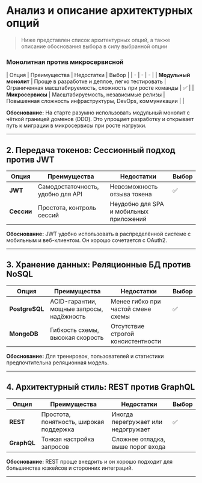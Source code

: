 # Анализ и описание архитектурных опций 

> Ниже представлен список архитектурных опций, а также описание обоснования выбора в силу выбранной опции

### Mонолитная против микросервисной
| Опция               | Преимущества                                                | Недостатки                                                    | Выбор |
| - | - | - |
| **Модульный монолит** | Проще в разработке и деплое, легко тестировать              | Ограниченная масштабируемость, сложность при росте команды     | ✅    |
| **Микросервисы**     | Масштабируемость, независимые релизы                        | Повышенная сложность инфраструктуры, DevOps, коммуникации       |       |

**Обоснование:** На старте разумно использовать модульный монолит с чёткой границей доменов (DDD). Это упрощает разработку и открывает путь к миграции в микросервисы при росте нагрузки.

---

## 2. Передача токенов: Сессионный подход против JWT

| Опция     | Преимущества                            | Недостатки                              | Выбор |
|-----------|-----------------------------------------|-----------------------------------------|-------|
| **JWT**   | Самодостаточность, удобно для API       | Невозможность отзыва токена             | ✅    |
| **Сессии**| Простота, контроль сессий               | Неудобно для SPA и мобильных приложений |       |

**Обоснование:** JWT удобно использовать в распределённой системе с мобильным и веб-клиентом. Он хорошо сочетается с OAuth2.

---

## 3. Хранение данных: Реляционные БД против NoSQL

| Опция         | Преимущества                                 | Недостатки                            | Выбор |
|---------------|----------------------------------------------|----------------------------------------|-------|
| **PostgreSQL**| ACID-гарантии, мощные запросы, надёжность    | Менее гибко при частой смене схемы     | ✅    |
| **MongoDB**   | Гибкость схемы, высокая скорость             | Отсутствие строгой консистентности     |       |

**Обоснование:** Для тренировок, пользователей и статистики предпочтительна реляционная модель.

---

## 4. Архитектурный стиль: REST против GraphQL

| Опция      | Преимущества                              | Недостатки                           | Выбор |
|------------|-------------------------------------------|--------------------------------------|-------|
| **REST**   | Простота, понятность, широкая поддержка   | Иногда перегружает или недогружает  | ✅    |
| **GraphQL**| Тонкая настройка запросов                 | Сложнее отладка, выше порог входа    |       |

**Обоснование:** REST проще внедрить и он хорошо подходит для большинства юзкейсов и сторонних интеграций.

---
